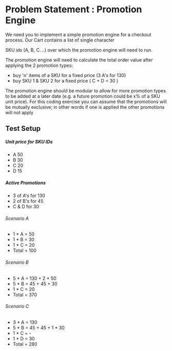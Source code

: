 
# Problem Statement : Promotion Engine

We need you to implement a simple promotion engine for a checkout process. Our Cart contains a list of single character

SKU ids (A, B, C. ..) over which the promotion engine will need to run.

The promotion engine will need to calculate the total order value after applying the 2 promotion types:

* buy 'n' items of a SKU for a fixed price (3 A's for 130)
* buy SKU 1 & SKU 2 for a fixed price ( C + D = 30 )

The promotion engine should be modular to allow for more promotion types to be added at a later date (e.g. a future promotion could be x% of a SKU unit price). For this coding exercise you can assume that the promotions will be mutually exclusive; in other words if one is applied the other promotions will not apply

## Test Setup

##### Unit price for SKU IDs
* A 50
* B 30
* C 20
* D 15

##### Active Promotions
* 3 of A's for 130
* 2 of B's for 45
* C & D for 30


###### Scenario A 
* 1 * A = 50
* 1 * B = 30
* 1 * C = 20
* Total = 100

###### Scenario B
* 5 * A = 130 + 2 * 50
* 5 * B = 45 + 45 + 30
* 1 * C = 20
* Total = 370

###### Scenario C
* 3 * A = 130
* 5 * B = 45 + 45 + 1 * 30
* 1 * C = -
* 1 * D = 30
* Total = 280